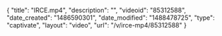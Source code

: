 {
    "title": "IRCE.mp4",
    "description": "",
    "videoid": "85312588",
    "date_created": "1486590301",
    "date_modified": "1488478725",
    "type": "captivate",
    "layout": "video",
    "url": "\/v\/irce-mp4\/85312588"
}